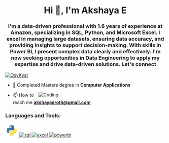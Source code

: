 <h1 align="center">Hi 👋, I'm Akshaya E</h1>
<h3 align="center">I'm a data-driven professional with 1.6 years of experience at Amazon, specializing in SQL, Python, and Microsoft Excel. I excel in managing large datasets, ensuring data accuracy, and providing insights to support decision-making. With skills in Power BI, I present complex data clearly and effectively. I'm now seeking opportunities in Data Engineering to apply my expertise and drive data-driven solutions. Let's connect</h3>

<p align="left"> <a href="https://twitter.com/OxyKyat" target="blank"><img src="https://img.shields.io/twitter/follow/OxyKyat?logo=twitter&style=for-the-badge" alt="OxyKyat" /></a> </p>

- 🌱 Completed Masters degree in **Computer Applications**

<img align="right" alt="Coding" width="400" src="https://media.giphy.com/media/L3EhThOkMWnzynDqCP/giphy.gif">

- 📫 How to reach me **akshayaeroth@gmail.com**

<h3 align="left">Languages and Tools:</h3>
<p align="left">
  <a href="https://www.python.org" target="_blank" rel="noreferrer">
    <img src="https://raw.githubusercontent.com/devicons/devicon/master/icons/python/python-original.svg" alt="python" width="40" height="40"/>
  </a>
  <a href="https://www.microsoft.com/en-us/sql-server" target="_blank" rel="noreferrer">
    <img src="https://www.svgrepo.com/show/303229/microsoft-sql-server-logo.svg" alt="sql" width="40" height="40"/>
  </a>
  <a href="https://www.microsoft.com/en-us/microsoft-365/excel" target="_blank" rel="noreferrer">
    <img src="https://img.icons8.com/color/48/000000/microsoft-excel-2019--v1.png" alt="excel" width="40" height="40"/>
  </a>
  <a href="https://powerbi.microsoft.com/" target="_blank" rel="noreferrer">
    <img src="https://img.icons8.com/color/48/000000/power-bi.png" alt="powerbi" width="40" height="40"/>
  </a>
</p>
